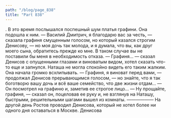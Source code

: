 ```yaml
---
path: "/blog/page_838"
title: "Part 838"
---
```


. В это время послышался поспешный шум платья графини. Она подошла к ним.
— Василий Дмитрич, я благодарю вас за честь, — сказала графиня смущенным голосом, но который казался строгим Денисову, — но моя дочь так молода, и я думала, что вы, как друг моего сына, обратитесь прежде ко мне. В таком случае вы не поставили бы меня в необходимость отказа.
— Графиня... — сказал Денисов с опущенными глазами и виноватым видом, хотел сказать что-то еще и запнулся.
Наташа не могла спокойно видеть его таким жалким. Она начала громко всхлипывать.
— Графиня, я виноват перед вами, — продолжал Денисов прерывающимся голосом, — но знайте, что я так боготворю вашу дочь и всё ваше семейство, что две жизни отдам... — Он посмотрел на графиню и, заметив ее строгое лицо... — Ну прощайте, графиня, — сказал он, поцеловав ее руку и, не взглянув на Наташу, быстрыми, решительными шагами вышел из комнаты.
——————
На другой день Ростов проводил Денисова, который не хотел более ни одного дня оставаться в Москве. Денисова
